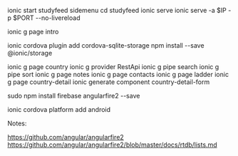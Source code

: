 


ionic start studyfeed sidemenu
cd studyfeed
ionic serve
ionic serve -a $IP -p $PORT --no-livereload


ionic g page intro

ionic cordova plugin add cordova-sqlite-storage
npm install --save @ionic/storage

ionic g page country
ionic g provider RestApi
ionic g pipe search
ionic g pipe sort
ionic g page notes
ionic g page contacts
ionic g page ladder
ionic g page country-detail
ionic generate component country-detail-form

sudo npm install firebase angularfire2 --save


ionic cordova platform add android




Notes:

https://github.com/angular/angularfire2
https://github.com/angular/angularfire2/blob/master/docs/rtdb/lists.md